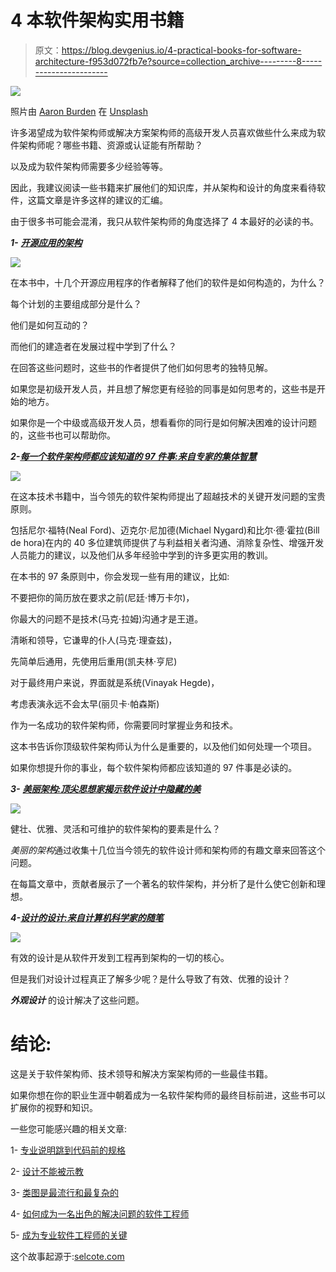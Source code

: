 # 4 本软件架构实用书籍

> 原文：<https://blog.devgenius.io/4-practical-books-for-software-architecture-f953d072fb7e?source=collection_archive---------8----------------------->

![](img/0dcd72d2b2c8b2c4071162f29b6cbf79.png)

照片由 [Aaron Burden](https://unsplash.com/@aaronburden?utm_source=medium&utm_medium=referral) 在 [Unsplash](https://unsplash.com?utm_source=medium&utm_medium=referral)

许多渴望成为软件架构师或解决方案架构师的高级开发人员喜欢做些什么来成为软件架构师呢？哪些书籍、资源或认证能有所帮助？

以及成为软件架构师需要多少经验等等。

因此，我建议阅读一些书籍来扩展他们的知识库，并从架构和设计的角度来看待软件，这篇文章是许多这样的建议的汇编。

由于很多书可能会混淆，我只从软件架构师的角度选择了 4 本最好的必读的书。

***1-*** [***开源应用的架构***](https://amzn.to/2DYdgCM)

![](img/efdfc1d958a4ce16f184d1a7d79b3981.png)

在本书中，十几个开源应用程序的作者解释了他们的软件是如何构造的，为什么？

每个计划的主要组成部分是什么？

他们是如何互动的？

而他们的建造者在发展过程中学到了什么？

在回答这些问题时，这些书的作者提供了他们如何思考的独特见解。

如果您是初级开发人员，并且想了解您更有经验的同事是如何思考的，这些书是开始的地方。

如果你是一个中级或高级开发人员，想看看你的同行是如何解决困难的设计问题的，这些书也可以帮助你。

***2-***[***每一个软件架构师都应该知道的 97 件事:来自专家的集体智慧***](https://amzn.to/3isThLC)

![](img/d5f4694b5b01b4283a5f73fbe3d78685.png)

在这本技术书籍中，当今领先的软件架构师提出了超越技术的关键开发问题的宝贵原则。

包括尼尔·福特(Neal Ford)、迈克尔·尼加德(Michael Nygard)和比尔·德·霍拉(Bill de hora)在内的 40 多位建筑师提供了与利益相关者沟通、消除复杂性、增强开发人员能力的建议，以及他们从多年经验中学到的许多更实用的教训。

在本书的 97 条原则中，你会发现一些有用的建议，比如:

不要把你的简历放在要求之前(尼廷·博万卡尔)，

你最大的问题不是技术(马克·拉姆)沟通才是王道。

清晰和领导，它谦卑的仆人(马克·理查兹)，

先简单后通用，先使用后重用(凯夫林·亨尼)

对于最终用户来说，界面就是系统(Vinayak Hegde)，

考虑表演永远不会太早(丽贝卡·帕森斯)

作为一名成功的软件架构师，你需要同时掌握业务和技术。

这本书告诉你顶级软件架构师认为什么是重要的，以及他们如何处理一个项目。

如果你想提升你的事业，每个软件架构师都应该知道的 97 件事是必读的。

***3-*** [***美丽架构:顶尖思想家揭示软件设计中隐藏的美***](https://amzn.to/2XSa3vL)

![](img/4d56b558e673d659d2ea6c9dc3daad72.png)

健壮、优雅、灵活和可维护的软件架构的要素是什么？

*美丽的架构*通过收集十几位当今领先的软件设计师和架构师的有趣文章来回答这个问题。

在每篇文章中，贡献者展示了一个著名的软件架构，并分析了是什么使它创新和理想。

***4-***[***设计的设计:来自计算机科学家的随笔***](https://amzn.to/30Kj5No)

![](img/7a0615794f98226a671828a5016dbdb1.png)

有效的设计是从软件开发到工程再到架构的一切的核心。

但是我们对设计过程真正了解多少呢？是什么导致了有效、优雅的设计？

***外观设计*** 的设计解决了这些问题。

# 结论:

这是关于软件架构师、技术领导和解决方案架构师的一些最佳书籍。

如果你想在你的职业生涯中朝着成为一名软件架构师的最终目标前进，这些书可以扩展你的视野和知识。

一些您可能感兴趣的相关文章:

1- [专业说明跳到代码前的规格](https://selcote.com/2020/07/28/professional-illustrate-the-specifications-before-jumping-to-code/)

2- [设计不能被示教](https://selcote.com/2020/06/17/the-design-cannot-be-taught/)

3- [类图是最流行和最复杂的](https://selcote.com/2020/06/12/class-diagram-is-the-most-popular-and-complex/)

4- [如何成为一名出色的解决问题的软件工程师](https://selcote.com/2020/05/30/how-to-be-a-great-problem-solver-software-engineer/)

5- [成为专业软件工程师的关键](https://selcote.com/2020/05/29/the-key-to-becoming-a-professional-software-engineer/)

这个故事起源于:[selcote.com](https://selcote.com/2020/08/12/4-practical-books-for-software-architecture/)